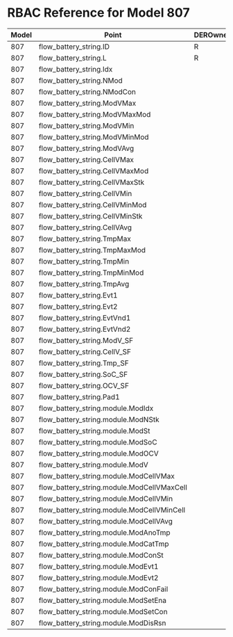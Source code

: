 # RBAC Reference for Model 807

| Model | Point | DEROwnerSunSpec | DERInstallerSunSpec | DERVendorSunSpec | ServiceProviderSunSpec | GridOperatorSunSpec |
|-------|-------|------------------|---------------------|------------------|------------------------|---------------------|
| 807 | flow_battery_string.ID | R | R | R | R | R |
| 807 | flow_battery_string.L | R | R | R | R | R |
| 807 | flow_battery_string.Idx |  |  |  |  |  |
| 807 | flow_battery_string.NMod |  |  |  |  |  |
| 807 | flow_battery_string.NModCon |  |  |  |  |  |
| 807 | flow_battery_string.ModVMax |  |  |  |  |  |
| 807 | flow_battery_string.ModVMaxMod |  |  |  |  |  |
| 807 | flow_battery_string.ModVMin |  |  |  |  |  |
| 807 | flow_battery_string.ModVMinMod |  |  |  |  |  |
| 807 | flow_battery_string.ModVAvg |  |  |  |  |  |
| 807 | flow_battery_string.CellVMax |  |  |  |  |  |
| 807 | flow_battery_string.CellVMaxMod |  |  |  |  |  |
| 807 | flow_battery_string.CellVMaxStk |  |  |  |  |  |
| 807 | flow_battery_string.CellVMin |  |  |  |  |  |
| 807 | flow_battery_string.CellVMinMod |  |  |  |  |  |
| 807 | flow_battery_string.CellVMinStk |  |  |  |  |  |
| 807 | flow_battery_string.CellVAvg |  |  |  |  |  |
| 807 | flow_battery_string.TmpMax |  |  |  |  |  |
| 807 | flow_battery_string.TmpMaxMod |  |  |  |  |  |
| 807 | flow_battery_string.TmpMin |  |  |  |  |  |
| 807 | flow_battery_string.TmpMinMod |  |  |  |  |  |
| 807 | flow_battery_string.TmpAvg |  |  |  |  |  |
| 807 | flow_battery_string.Evt1 |  |  |  |  |  |
| 807 | flow_battery_string.Evt2 |  |  |  |  |  |
| 807 | flow_battery_string.EvtVnd1 |  |  |  |  |  |
| 807 | flow_battery_string.EvtVnd2 |  |  |  |  |  |
| 807 | flow_battery_string.ModV_SF |  |  |  |  |  |
| 807 | flow_battery_string.CellV_SF |  |  |  |  |  |
| 807 | flow_battery_string.Tmp_SF |  |  |  |  |  |
| 807 | flow_battery_string.SoC_SF |  |  |  |  |  |
| 807 | flow_battery_string.OCV_SF |  |  |  |  |  |
| 807 | flow_battery_string.Pad1 |  |  |  |  |  |
| 807 | flow_battery_string.module.ModIdx |  |  |  |  |  |
| 807 | flow_battery_string.module.ModNStk |  |  |  |  |  |
| 807 | flow_battery_string.module.ModSt |  |  |  |  |  |
| 807 | flow_battery_string.module.ModSoC |  |  |  |  |  |
| 807 | flow_battery_string.module.ModOCV |  |  |  |  |  |
| 807 | flow_battery_string.module.ModV |  |  |  |  |  |
| 807 | flow_battery_string.module.ModCellVMax |  |  |  |  |  |
| 807 | flow_battery_string.module.ModCellVMaxCell |  |  |  |  |  |
| 807 | flow_battery_string.module.ModCellVMin |  |  |  |  |  |
| 807 | flow_battery_string.module.ModCellVMinCell |  |  |  |  |  |
| 807 | flow_battery_string.module.ModCellVAvg |  |  |  |  |  |
| 807 | flow_battery_string.module.ModAnoTmp |  |  |  |  |  |
| 807 | flow_battery_string.module.ModCatTmp |  |  |  |  |  |
| 807 | flow_battery_string.module.ModConSt |  |  |  |  |  |
| 807 | flow_battery_string.module.ModEvt1 |  |  |  |  |  |
| 807 | flow_battery_string.module.ModEvt2 |  |  |  |  |  |
| 807 | flow_battery_string.module.ModConFail |  |  |  |  |  |
| 807 | flow_battery_string.module.ModSetEna |  |  |  |  |  |
| 807 | flow_battery_string.module.ModSetCon |  |  |  |  |  |
| 807 | flow_battery_string.module.ModDisRsn |  |  |  |  |  |
